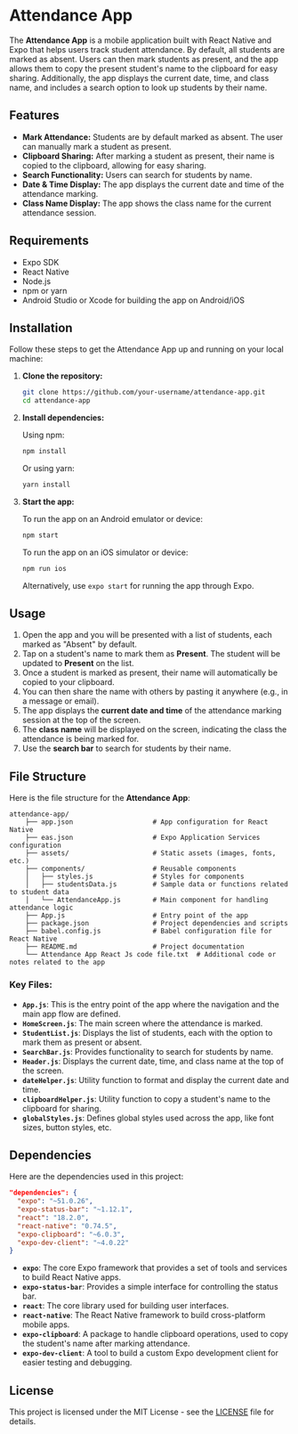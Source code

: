 # Attendance App

The **Attendance App** is a mobile application built with React Native and Expo that helps users track student attendance. By default, all students are marked as absent. Users can then mark students as present, and the app allows them to copy the present student's name to the clipboard for easy sharing. Additionally, the app displays the current date, time, and class name, and includes a search option to look up students by their name.

## Features

- **Mark Attendance:** Students are by default marked as absent. The user can manually mark a student as present.
- **Clipboard Sharing:** After marking a student as present, their name is copied to the clipboard, allowing for easy sharing.
- **Search Functionality:** Users can search for students by name.
- **Date & Time Display:** The app displays the current date and time of the attendance marking.
- **Class Name Display:** The app shows the class name for the current attendance session.

## Requirements

- Expo SDK
- React Native
- Node.js
- npm or yarn
- Android Studio or Xcode for building the app on Android/iOS

## Installation

Follow these steps to get the Attendance App up and running on your local machine:

1. **Clone the repository:**

   ```bash
   git clone https://github.com/your-username/attendance-app.git
   cd attendance-app
   ```

2. **Install dependencies:**

   Using npm:
   ```bash
   npm install
   ```

   Or using yarn:
   ```bash
   yarn install
   ```

3. **Start the app:**

   To run the app on an Android emulator or device:
   ```bash
   npm start
   ```

   To run the app on an iOS simulator or device:
   ```bash
   npm run ios
   ```

   Alternatively, use `expo start` for running the app through Expo.

## Usage

1. Open the app and you will be presented with a list of students, each marked as "Absent" by default.
2. Tap on a student's name to mark them as **Present**. The student will be updated to **Present** on the list.
3. Once a student is marked as present, their name will automatically be copied to your clipboard.
4. You can then share the name with others by pasting it anywhere (e.g., in a message or email).
5. The app displays the **current date and time** of the attendance marking session at the top of the screen.
6. The **class name** will be displayed on the screen, indicating the class the attendance is being marked for.
7. Use the **search bar** to search for students by their name.

## File Structure

Here is the file structure for the **Attendance App**:

```
attendance-app/
    ├── app.json                    # App configuration for React Native
    ├── eas.json                    # Expo Application Services configuration
    ├── assets/                     # Static assets (images, fonts, etc.)
    ├── components/                 # Reusable components
    │   ├── styles.js               # Styles for components
    │   ├── studentsData.js         # Sample data or functions related to student data
    │   └── AttendanceApp.js        # Main component for handling attendance logic
    ├── App.js                      # Entry point of the app
    ├── package.json                # Project dependencies and scripts
    ├── babel.config.js             # Babel configuration file for React Native
    ├── README.md                   # Project documentation
    └── Attendance App React Js code file.txt  # Additional code or notes related to the app

```

### Key Files:
- **`App.js`**: This is the entry point of the app where the navigation and the main app flow are defined.
- **`HomeScreen.js`**: The main screen where the attendance is marked.
- **`StudentList.js`**: Displays the list of students, each with the option to mark them as present or absent.
- **`SearchBar.js`**: Provides functionality to search for students by name.
- **`Header.js`**: Displays the current date, time, and class name at the top of the screen.
- **`dateHelper.js`**: Utility function to format and display the current date and time.
- **`clipboardHelper.js`**: Utility function to copy a student's name to the clipboard for sharing.
- **`globalStyles.js`**: Defines global styles used across the app, like font sizes, button styles, etc.

## Dependencies

Here are the dependencies used in this project:

```json
"dependencies": {
  "expo": "~51.0.26",
  "expo-status-bar": "~1.12.1",
  "react": "18.2.0",
  "react-native": "0.74.5",
  "expo-clipboard": "~6.0.3",
  "expo-dev-client": "~4.0.22"
}
```

- **`expo`**: The core Expo framework that provides a set of tools and services to build React Native apps.
- **`expo-status-bar`**: Provides a simple interface for controlling the status bar.
- **`react`**: The core library used for building user interfaces.
- **`react-native`**: The React Native framework to build cross-platform mobile apps.
- **`expo-clipboard`**: A package to handle clipboard operations, used to copy the student's name after marking attendance.
- **`expo-dev-client`**: A tool to build a custom Expo development client for easier testing and debugging.

## License

This project is licensed under the MIT License - see the [LICENSE](LICENSE) file for details.
